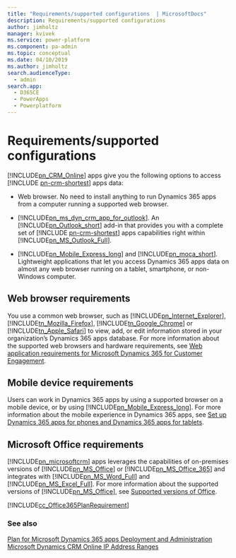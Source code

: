 ```yaml
---
title: "Requirements/supported configurations  | MicrosoftDocs"
description: Requirements/supported configurations 
author: jimholtz
manager: kvivek
ms.service: power-platform
ms.component: pa-admin
ms.topic: conceptual
ms.date: 04/10/2019
ms.author: jimholtz
search.audienceType: 
  - admin
search.app: 
  - D365CE
  - PowerApps
  - Powerplatform
---
```

# Requirements/supported configurations  

[!INCLUDE[pn_CRM_Online](../includes/pn-crm-online.md)] apps give you the following options to access [!INCLUDE [pn-crm-shortest](../includes/pn-crm-shortest.md)] apps data:  
  
- Web browser. No need to install anything to run Dynamics 365 apps from a computer running a supported web browser.  

- [!INCLUDE[pn_ms_dyn_crm_app_for_outlook](../includes/pn-ms-dyn-crm-app-for-outlook.md)]. An [!INCLUDE[pn_Outlook_short](../includes/pn-outlook-short.md)] add-in that provides you with a complete set of [!INCLUDE [pn-crm-shortest](../includes/pn-crm-shortest.md)] apps capabilities right within [!INCLUDE[pn_MS_Outlook_Full](../includes/pn-ms-outlook-full.md)].  
  
- [!INCLUDE[pn_Mobile_Express_long](../includes/pn-mobile-express-long.md)] and [!INCLUDE[pn_moca_short](../includes/pn-moca-short.md)]. Lightweight applications that let you access Dynamics 365 apps data on almost any web browser running on a tablet, smartphone, or non-Windows computer.  
  
## Web browser requirements  
 You use a common web browser, such as [!INCLUDE[pn_Internet_Explorer](../includes/pn-internet-explorer.md)], [!INCLUDE[tn_Mozilla_Firefox](../includes/tn-mozilla-firefox.md)], [!INCLUDE[tn_Google_Chrome](../includes/tn-google-chrome.md)] or [!INCLUDE[tn_Apple_Safari](../includes/tn-apple-safari.md)] to view, add, or edit information stored in your organization’s Dynamics 365 apps database. For more information about the supported web browsers and hardware requirements, see [Web application requirements for Microsoft Dynamics 365 for Customer Engagement](web-application-requirements.md).  

## Mobile device requirements  
 Users can work in Dynamics 365 apps by using a supported browser on a mobile device, or by using [!INCLUDE[pn_Mobile_Express_long](../includes/pn-mobile-express-long.md)]. For more information about the mobile experience in Dynamics 365 apps, see [Set up Dynamics 365 apps for phones and Dynamics 365 apps for tablets](/dynamics365/customer-engagement/mobile-app/set-up-dynamics-365-for-phones-and-dynamics-365-for-tablets.md).  

## Microsoft Office requirements  
 [!INCLUDE[pn_microsoftcrm](../includes/pn-dynamics-crm.md)] apps leverages the capabilities of on-premises versions of [!INCLUDE[pn_MS_Office](../includes/pn-ms-office.md)] or [!INCLUDE[pn_MS_Office_365](../includes/pn-ms-office-365.md)] and integrates with [!INCLUDE[pn_MS_Word_Full](../includes/pn-ms-word-full.md)] and [!INCLUDE[pn_MS_Excel_Full](../includes/pn-ms-excel-full.md)]. For more information about the supported versions of [!INCLUDE[pn_MS_Office](../includes/pn-ms-office.md)], see [Supported versions of Office](web-application-requirements.md#supported-versions-of-office).  
  
 [!INCLUDE[cc_Office365PlanRequirement](../includes/cc-office365planrequirement.md)]  
  
### See also  
 [Plan for Microsoft Dynamics 365 apps Deployment and Administration](../admin/plan-for-deployment-and-administration.md)  <br /> 
 [Microsoft Dynamics CRM Online IP Address Ranges](https://support.microsoft.com/help/2728473/microsoft-dynamics-crm-online-ip-address-ranges)
